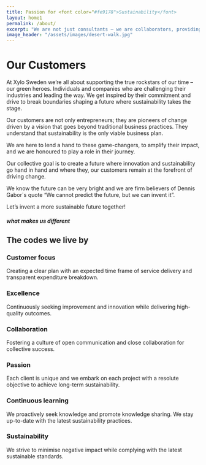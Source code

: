 ```yaml
---
title: Passion for <font color="#fe9178">Sustainability</font>
layout: home1
permalink: /about/
excerpt: "We are not just consultants – we are collaborators, providing the knowledge, resources, and guidance you need to effect real change."
image_header: "/assets/images/desert-walk.jpg"
---
```



# Our Customers

At Xylo Sweden we’re all about supporting the true rockstars of our time – our green heroes. Individuals and companies who are challenging their industries and leading the way. We get inspired by their commitment and drive to break boundaries shaping a future where sustainability takes the stage.

Our customers are not only entrepreneurs; they are pioneers of change driven by a vision that goes beyond traditional business practices. They understand that sustainability is the only viable business plan.

We are here to lend a hand to these game-changers, to amplify their impact, and we are honoured to play a role in their journey.

Our collective goal is to create a future where innovation and sustainability go hand in hand and where they, our customers remain at the forefront of driving change.

We know the future can be very bright and we are firm believers of Dennis Gabor´s quote “We cannot predict the future, but we can invent it”.

Let’s invent a more sustainable future together!

##### what makes us different

## The codes we live by

###  Customer focus  
 
Creating a clear plan with an expected time frame of service delivery and transparent expenditure breakdown.

###  Excellence  
 
Continuously seeking improvement and innovation while delivering high-quality outcomes.

###  Collaboration  
 
Fostering a culture of open communication and close collaboration for collective success.

###  Passion  
 
Each client is unique and we embark on each project with a resolute objective to achieve long-term sustainability.

###  Continuous learning  

We proactively seek knowledge and promote knowledge sharing. We stay up-to-date with the latest sustainability practices.

###  Sustainability  
 
We strive to minimise negative impact while complying with the latest sustainable standards.

